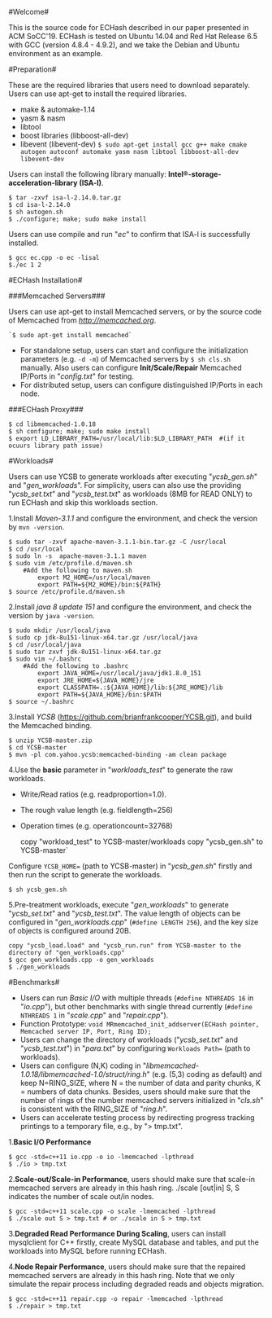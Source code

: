 #Welcome#

This is the source code for ECHash described in our paper presented in ACM SoCC'19. 
ECHash is tested on Ubuntu 14.04 and Red Hat Release 6.5 with GCC (version 4.8.4 - 4.9.2), and we take the Debian and Ubuntu environment as an example.


#Preparation#
 
These are the required libraries that users need to download separately.
Users can use apt-get to install the required libraries.

 - make & automake-1.14
 - yasm & nasm
 - libtool
 - boost libraries (libboost-all-dev)
 - libevent (libevent-dev)
`$ sudo apt-get install gcc g++ make cmake autogen autoconf automake yasm nasm libtool libboost-all-dev libevent-dev`

Users can install the following library manually: **Intel®-storage-acceleration-library (ISA-l)**.

    $ tar -zxvf isa-l-2.14.0.tar.gz
    $ cd isa-l-2.14.0
    $ sh autogen.sh
    $ ./configure; make; sudo make install

Users can use compile and run "*ec*" to confirm that ISA-l is successfully installed.

	$ gcc ec.cpp -o ec -lisal
	$./ec 1 2


#ECHash Installation#

###Memcached Servers###

Users can use apt-get to install Memcached servers, or by the source code of Memcached from *http://memcached.org*.

    `$ sudo apt-get install memcached`

-	For standalone setup, users can start and configure the initialization parameters (e.g. `-d -m`) of Memcached servers by `$ sh cls.sh` manually. Also users can configure **Init/Scale/Repair** Memcached IP/Ports in "*config.txt*" for testing.
-	For distributed setup, users can configure distinguished IP/Ports in each node.


###ECHash Proxy###

	$ cd libmemcached-1.0.18
	$ sh configure; make; sudo make install
	$ export LD_LIBRARY_PATH=/usr/local/lib:$LD_LIBRARY_PATH  #(if it ocuurs library path issue)


#Workloads#

Users can use YCSB to generate workloads after executing "*ycsb_gen.sh*" and "*gen_workloads*".
For simplicity, users can also use the providing "*ycsb_set.txt*" and "*ycsb_test.txt*" as workloads (8MB for READ ONLY) to run ECHash and skip this workloads section.

1.Install *Maven-3.1.1* and configure the environment, and check the version by `mvn -version`.

	$ sudo tar -zxvf apache-maven-3.1.1-bin.tar.gz -C /usr/local
	$ cd /usr/local
	$ sudo ln -s  apache-maven-3.1.1 maven
	$ sudo vim /etc/profile.d/maven.sh
		#Add the following to maven.sh
			export M2_HOME=/usr/local/maven
			export PATH=${M2_HOME}/bin:${PATH}
	$ source /etc/profile.d/maven.sh

2.Install *java 8 update 151* and configure the environment, and check the version by `java -version`.

    $ sudo mkdir /usr/local/java
    $ sudo cp jdk-8u151-linux-x64.tar.gz /usr/local/java
    $ cd /usr/local/java
    $ sudo tar zxvf jdk-8u151-linux-x64.tar.gz
	$ sudo vim ~/.bashrc
		#Add the following to .bashrc
			export JAVA_HOME=/usr/local/java/jdk1.8.0_151 
    		export JRE_HOME=${JAVA_HOME}/jre  
    		export CLASSPATH=.:${JAVA_HOME}/lib:${JRE_HOME}/lib  
    		export PATH=${JAVA_HOME}/bin:$PATH
	$ source ~/.bashrc

3.Install *YCSB* (https://github.com/brianfrankcooper/YCSB.git), and build the Memcached binding.

	$ unzip YCSB-master.zip
	$ cd YCSB-master
    $ mvn -pl com.yahoo.ycsb:memcached-binding -am clean package

4.Use the **basic** parameter in "*workloads_test*" to generate the raw workloads.

-	Write/Read ratios (e.g. readproportion=1.0).
-	The rough value length (e.g. fieldlength=256)
-	Operation times (e.g. operationcount=32768)


	copy "workload_test" to YCSB-master/workloads
	copy "ycsb_gen.sh" to YCSB-master`

Configure `YCSB_HOME=` (path to YCSB-master) in "*ycsb_gen.sh*" firstly and then run the script to generate the workloads.

	$ sh ycsb_gen.sh


5.Pre-treatment workloads, execute "*gen_workloads*" to generate "*ycsb_set.txt*" and "*ycsb_test.txt*". The value length of objects can be configured in "*gen_workloads.cpp*" (`#define LENGTH 256`), and the key size of objects is configured around 20B. 
 
	copy "ycsb_load.load" and "ycsb_run.run" from YCSB-master to the directory of "gen_workloads.cpp"
	$ gcc gen_workloads.cpp -o gen_workloads
	$ ./gen_workloads


#Benchmarks#

-	Users can run *Basic I/O* with multiple threads (`#define NTHREADS 16` in "*io.cpp*"), but other benchmarks with single thread currently (`#define NTHREADS 1` in "*scale.cpp*" and "*repair.cpp*").
-	Function Prototype: `void MRmemcached_init_addserver(ECHash pointer, Memcached server IP, Port, Ring ID);` 
-	Users can change the directory of workloads ("*ycsb_set.txt*" and "*ycsb_test.txt*") in "*para.txt*" by configuring `Workloads Path=` (path to workloads).
-	Users can configure (N,K) coding in "*libmemcached-1.0.18/libmemcached-1.0/struct/ring.h*" (e.g. (5,3) coding as default) and keep N=RING_SIZE, where N = the number of data and parity chunks, K = numbers of data chunks. Besides, users should make sure that the number of rings of the number memcached servers initialized in "*cls.sh*" is consistent with the RING_SIZE of "*ring.h*".
-	Users can accelerate testing process by redirecting progress tracking printings to a temporary file, e.g., by "> tmp.txt".  

1.**Basic I/O Performance** 

    $ gcc -std=c++11 io.cpp -o io -lmemcached -lpthread
    $ ./io > tmp.txt

2.**Scale-out/Scale-in Performance**, users should make sure that scale-in memcached servers are already in this hash ring.
./scale [out|in] S, S indicates the number of scale out/in nodes.

    $ gcc -std=c++11 scale.cpp -o scale -lmemcached -lpthread
	$ ./scale out S > tmp.txt # or ./scale in S > tmp.txt

3.**Degraded Read Performance During Scaling**, users can install mysqlclient for C++ firstly, create MySQL database and tables, and put the workloads into MySQL before running ECHash.

4.**Node Repair Performance**, users should make sure that the repaired memcached servers are already in this hash ring. Note that we only simulate the repair process including degraded reads and objects migration.

	$ gcc -std=c++11 repair.cpp -o repair -lmemcached -lpthread
	$ ./repair > tmp.txt
